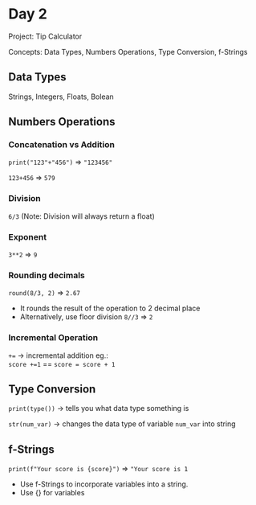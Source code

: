 # Day 2

Project: Tip Calculator

Concepts: Data Types, Numbers Operations, Type Conversion, f-Strings

## Data Types

Strings, Integers, Floats, Bolean

## Numbers Operations

### Concatenation vs Addition

`print("123"+"456")` => `"123456"`

`123+456` => `579`

### Division

`6/3` (Note: Division will always return a float)

### Exponent

`3**2` => `9` 

### Rounding decimals

`round(8/3, 2)` => `2.67`

- It rounds the result of the operation to 2 decimal place
- Alternatively, use floor division `8//3` => `2`

### Incremental Operation
`+=` -> incremental addition eg.:<br>
`score +=1` == `score = score + 1`

## Type Conversion

`print(type())` -> tells you what data type something is

`str(num_var)` -> changes the data type of variable `num_var` into string

## f-Strings

`print(f"Your score is {score}")` => `"Your score is 1`

- Use f-Strings to incorporate variables into a string.
- Use {} for variables